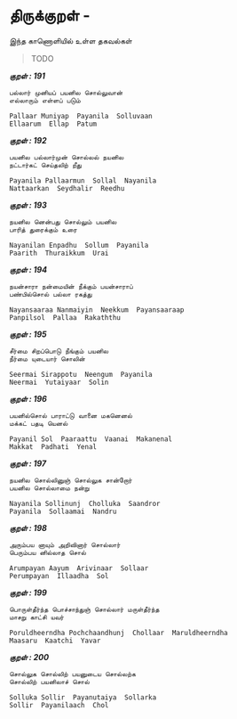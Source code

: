 # திருக்குறள் - <ADHIGARAM> 


இந்த காணொளியில் உள்ள தகவல்கள் 


> TODO 


***குறள் : 191***

```
பல்லார் முனியப் பயனில சொல்லுவான்
எல்லாரும் எள்ளப் படும்		

Pallaar Muniyap  Payanila  Solluvaan
Ellaarum  Ellap  Patum 		
```

***குறள் : 192***

```
பயனில பல்லார்முன் சொல்லல் நயனில
நட்டார்கட் செய்தலிற் றீது		

Payanila Pallaarmun  Sollal  Nayanila
Nattaarkan  Seydhalir  Reedhu 		
```

***குறள் : 193***

```
நயனில னென்பது சொல்லும் பயனில
பாரித் துரைக்கும் உரை		

Nayanilan Enpadhu  Sollum  Payanila
Paarith  Thuraikkum  Urai 		
```

***குறள் : 194***

```
நயன்சாரா நன்மையின் நீக்கும் பயன்சாராப்
பண்பில்சொல் பல்லா ரகத்து		

Nayansaaraa Nanmaiyin  Neekkum  Payansaaraap
Panpilsol  Pallaa  Rakaththu 		
```

***குறள் : 195***

```
சீர்மை சிறப்பொடு நீங்கும் பயனில
நீர்மை யுடையார் சொலின்		

Seermai Sirappotu  Neengum  Payanila
Neermai  Yutaiyaar  Solin 		
```

***குறள் : 196***

```
பயனில்சொல் பாராட்டு வானை மகனெனல்
மக்கட் பதடி யெனல்		

Payanil Sol  Paaraattu  Vaanai  Makanenal
Makkat  Padhati  Yenal 		
```

***குறள் : 197***

```
நயனில சொல்லினுஞ் சொல்லுக சான்றோர்
பயனில சொல்லாமை நன்று		

Nayanila Sollinunj  Cholluka  Saandror
Payanila  Sollaamai  Nandru 		
```

***குறள் : 198***

```
அரும்பய னாயும் அறிவினார் சொல்லார்
பெரும்பய னில்லாத சொல்		

Arumpayan Aayum  Arivinaar  Sollaar
Perumpayan  Illaadha  Sol 		
```

***குறள் : 199***

```
பொருள்தீர்ந்த பொச்சாந்துஞ் சொல்லார் மருள்தீர்ந்த
மாசறு காட்சி யவர்		

Poruldheerndha Pochchaandhunj  Chollaar  Maruldheerndha
Maasaru  Kaatchi  Yavar 		
```

***குறள் : 200***

```
சொல்லுக சொல்லிற் பயனுடைய சொல்லற்க
சொல்லிற் பயனிலாச் சொல்		

Solluka Sollir  Payanutaiya  Sollarka
Sollir  Payanilaach  Chol 		
```

